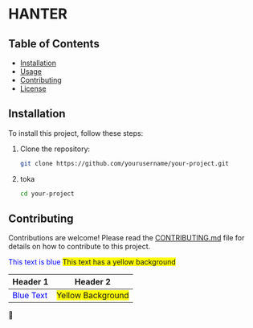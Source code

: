 # HANTER



## Table of Contents

- [Installation](#installation)
- [Usage](#usage)
- [Contributing](#contributing)
- [License](#license)

## Installation

To install this project, follow these steps:

1. Clone the repository:
   ```bash
   git clone https://github.com/yourusername/your-project.git
2. toka
   ```bash
   cd your-project
   
## Contributing

Contributions are welcome! Please read the [CONTRIBUTING.md](CONTRIBUTING.md) file for details on how to contribute to this project.

<span style="color: blue;">This text is blue</span>
<span style="background-color: yellow;">This text has a yellow background</span>




| Header 1      | Header 2      |
| ------------- | ------------- |
| <span style="color: blue;">Blue Text</span>   | <span style="background-color: yellow;">Yellow Background</span> |

:red_circle:

